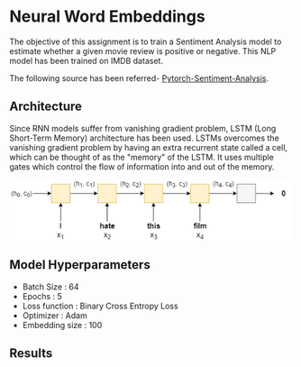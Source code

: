 # Neural Word Embeddings

The objective of this assignment is to train a Sentiment Analysis model to estimate whether a given movie review is positive or negative. This NLP model has been trained on IMDB dataset.

The following source has been referred- [Pytorch-Sentiment-Analysis](https://github.com/bentrevett/pytorch-sentiment-analysis).

## Architecture

Since RNN models suffer from vanishing gradient problem, LSTM (Long Short-Term Memory) architecture has been used. LSTMs overcomes the vanishing gradient problem by having an extra recurrent state called a cell, which can be thought of as the "memory" of the LSTM. It uses multiple gates which control the flow of information into and out of the memory.


![](images/LSTM.jpg)

## Model Hyperparameters

* Batch Size : 64
* Epochs : 5
* Loss function : Binary Cross Entropy Loss
* Optimizer : Adam
* Embedding size : 100

## Results


